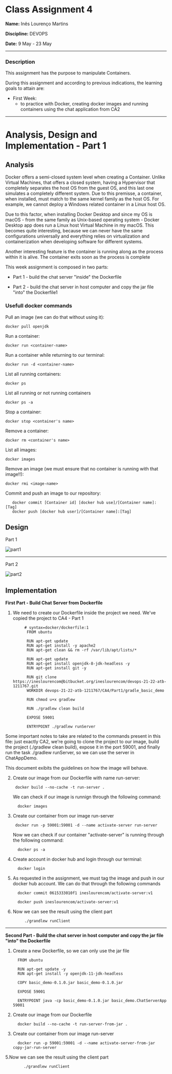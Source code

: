 # Class Assignment 4

**Name:** Inês Lourenço Martins

**Discipline:** DEVOPS

**Date:** 9 May - 23 May


----------------------------------------------------------------------

### Description

This assignment has the purpose to manipulate Containers.

During this assignment and according to previous indications, the learning goals to attain are:

- First Week:
    - to practice with Docker, creating docker images and running containers using the chat application from CA2
    
  
--- 

# Analysis, Design and Implementation - Part 1

## Analysis

Docker offers a semi-closed system level when creating a Container. Unlike Virtual Machines, that offers a closed system, having a Hypervisor that
completely separates the host OS from the guest OS, and this last one simulates a completely different system. Due to this premisse, a container, when installed, must 
match to the same kernel family as the host OS. For example, we cannot deploy a Windows related container in a Linux host OS.

Due to this factor, when installing Docker Desktop and since my OS is macOS - from the same family as Unix-based operating system - Docker Desktop app does run a Linux host Virtual Machine 
in my macOS. This becomes quite interesting, because we can never have the same configurations universally and everything relies on virtualization and 
containerization when developing software for different systems.

Another interesting feature is the container is running along as the process within it is alive. The container exits soon as the process
is complete

This week assignment is composed in two parts:

- Part 1 - build the chat server "inside" the Dockerfile

- Part 2 - build the chat server in host computer and copy the jar
file "into" the Dockerfile1




### Usefull docker commands
Pull an image (we can do that without using it): 
      
    docker pull openjdk

Run a container:

    docker run <container-name>

Run a container while returning to our terminal:

    docker run -d <container-name>


List all running containers:

    docker ps

List all running or not running containers

    docker ps -a

Stop a container:

    docker stop <container's name>

Remove a container:

    docker rm <container's name>

List all images:

    docker images

Remove an image (we must ensure that no container is running with that image!!):

    docker rmi <image-name>

Commit and push an image to our repository:

       docker commit [Container id] [docker hub use]/[Container name]:[Tag]
       docker push [docker hub user]/[Container name]:[Tag]




## Design

Part 1 

![part1](part1.png)


___

Part 2

![part2](part2.png)




## Implementation

 **First Part - Build Chat Server from Dockerfile**

1. We need to create our Dockerfile inside the project we need. We've copied the project to CA4 - Part 1

            # syntax=docker/dockerfile:1
             FROM ubuntu

             RUN apt-get update
             RUN apt-get install -y apache2
             RUN apt-get clean && rm -rf /var/lib/apt/lists/*

             RUN apt-get update
             RUN apt-get install openjdk-8-jdk-headless -y
             RUN apt-get install git -y

             RUN git clone https://ineslourencom@bitbucket.org/ineslourencom/devops-21-22-atb-1211767.git
             WORKDIR devops-21-22-atb-1211767/CA4/Part1/gradle_basic_demo

             RUN chmod u+x gradlew

             RUN ./gradlew clean build

             EXPOSE 59001

             ENTRYPOINT ./gradlew runServer


Some important notes to take are related to the commands present in this file: just
exactly CA2, we're going to clone the project to our image, build the project (./gradlew clean build), expose it in the port 
59001, and finally run the task ./gradlew runServer, so we can use the server in ChatAppDemo.

This document exibits the guidelines on how the image will behave.

2. Create our image from our Dockerfile with name run-server:

        docker build --no-cache -t run-server .

   We can check if our image is runnign through the following command:

         docker images


4. Create our container from our image run-server

        docker run -p 59001:59001 -d --name activate-server run-server


   Now we can check if our container "activate-server" is running through the following command:

         docker ps -a



4. Create account in docker hub and login through our terminal:

         docker login

5. As requested in the assignment, we must tag the image and push in our docker hub account.
We can do that through the following commands

         docker commit 0615333010f1 ineslourencom/activate-server:v1
         
         docker push ineslourencom/activate-server:v1


6. Now we can see the result using the client part

            ./grandlew runClient



___

**Second Part - Build the chat server in host computer and copy the jar
file "into" the Dockerfile**

1. Create a new Dockerfile, so we can only use the jar file

         FROM ubuntu

         RUN apt-get update -y
         RUN apt-get install -y openjdk-11-jdk-headless

         COPY basic_demo-0.1.0.jar basic_demo-0.1.0.jar

         EXPOSE 59001

         ENTRYPOINT java -cp basic_demo-0.1.0.jar basic_demo.ChatServerApp 59001


2. Create our image from our Dockerfile

         docker build --no-cache -t run-server-from-jar .

4. Create our container from our image run-server

         docker run -p 59001:59001 -d --name activate-server-from-jar copy-jar-run-server

5.Now we can see the result using the client part

            ./grandlew runClient


